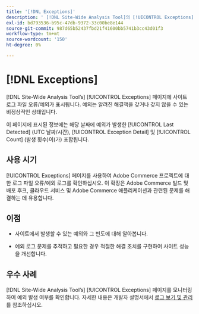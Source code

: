 ```yaml
---
title: '[!DNL Exceptions]'
description: ' [!DNL Site-Wide Analysis Tool]의 [!UICONTROL Exceptions] 탭, 사용 시기, 이점 및 모범 사례에 대해 알아봅니다.'
exl-id: bd793536-b95c-47db-9372-33c00be8e144
source-git-commit: 987d65b52437fbd21f41600bb5741b3cc43d01f3
workflow-type: tm+mt
source-wordcount: '150'
ht-degree: 0%

---
```


# [!DNL Exceptions]

[!DNL Site-Wide Analysis Tool’s] [!UICONTROL Exceptions] 페이지에 사이트 로그 파일 오류/예외가 표시됩니다. 예외는 알려진 해결책을 갖거나 갖지 않을 수 있는 비정상적인 상태입니다.

이 페이지에 표시된 정보에는 해당 날짜에 예외가 발생한 [!UICONTROL Last Detected] (UTC 날짜/시간), [!UICONTROL Exception Detail] 및 [!UICONTROL Count] (발생 횟수)이(가) 포함됩니다.

## 사용 시기

[!UICONTROL Exceptions] 페이지를 사용하여 Adobe Commerce 프로젝트에 대한 로그 파일 오류/예외 로그를 확인하십시오. 이 확장은 Adobe Commerce 빌드 및 배포 후크, 클라우드 서비스 및 Adobe Commerce 애플리케이션과 관련된 문제를 해결하는 데 유용합니다.

## 이점

* 사이트에서 발생할 수 있는 예외와 그 빈도에 대해 알아봅니다.

* 예외 로그 문제를 추적하고 필요한 경우 적절한 해결 조치를 구현하여 사이트 성능을 개선합니다.

## 우수 사례

[!DNL Site-Wide Analysis Tool’s] [!UICONTROL Exceptions] 페이지를 모니터링하여 예외 발생 여부를 확인합니다. 자세한 내용은 개발자 설명서에서 [로그 보기 및 관리](https://experienceleague.adobe.com/en/docs/commerce-cloud-service/user-guide/develop/test/log-locations)를 참조하십시오.
